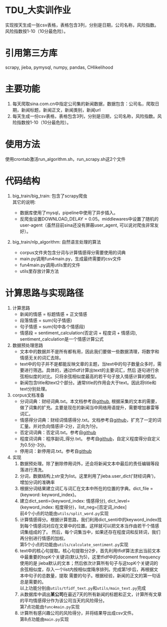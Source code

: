 # TDU_大实训作业  
实现按天生成一张csv表格，表格包含3列，分别是日期，公司名称，风险指数。风险指数按1-10（10分最危险）。

# 引用第三方库  
scrapy, jieba, pymysql, numpy, pandas, CHlikelihood

# 主要功能  
1. 每天爬取sina.com.cn中指定公司集的新闻数据，数据包含：公司名，爬取日期，新闻标题，新闻正文，新闻类别，新闻url
2. 每天生成一份csv表格，表格包含3列，分别是日期，公司名称，风险指数。风险指数按1-10（10分最危险）。

# 使用方法
使用crontab激活run_algorithm.sh，run_scrapy.sh这2个文件

# 代码结构
1. big_train/big_train: 包含了scrapy爬虫  
其它的说明:  
    * 数据库使用了mysql，pipeline中使用了异步插入。
    * 反爬虫设置DOWNLOAD_DELAY = 0.05。middlewares中设置了随机的user-agent（虽然目前sina还没有屏蔽user_agent, 可以说对爬虫非常友好）。
  
2. big_train/nlp_algorithm: 自然语言处理的算法
    * corpus文件夹包含分词与计算情感得分需要使用的词典  
    * main.py调用fun4main.py，生成最终需要的csv文件  
    * fun4main.py调用utils里的文件  
    * utils里存放计算方法
  
# 计算思路与实现路径  
1. 计算思路  
    * 新闻的情感 = 标题情感 + 正文情感  
    * 段落情感 = sum(句子情感)  
    * 句子情感 = sum(句中各个情感段)  
    * 情感段 = sentiment_calculation(否定词 + 程度词 + 情感词), sentiment_calculation是一个情感计算公式  
2. 数据预处理思路 
    * 文本中的数据并不是所有都有用，因此我们要做一些数据清理，将数字和情感无关的词汇去除。  
    * text中的句子并不是都能反映文章的主题，当text中的句子数量众多时，需要进行筛选。具体的，通过tfidf计算出text的主要词汇，然后
    逐句进行余弦相似度的对比。只将余弦相似度最高的若干句子放入情感计算的模型。  
    * 新闻包含title和text2个部分。通常title的作用会大于text。因此将title和text分别处理。  
3. corpus文档准备
    * 分词词典：财经词典.txt。本文档参考自[github](https://github.com/fighting41love/funNLP), 根据采集的文本的需要，做了词集的扩充。主要是现在的新闻当中网络用语提升，需要增加暴雷等词汇。
    * 情感得分词典：财经词情感得分.txt。文档参考自[github](https://github.com/ryanyuansufe/finsen)，扩充了一定的词汇量。并对负向情感评-2分，正向为1分。
    * 否定词词典：否定词.txt。参考自[github](https://github.com/fighting41love/funNLP)
    * 程度词词典：程序副词_得分.txt。 参考自[github](https://github.com/fighting41love/funNLP)，自定义程度得分自定义为0.5分-3分。
    * 停用词：新停用词.txt。参考自[github](https://github.com/fighting41love/funNLP)
2. 实现  
    1. 数据预处理。除了删除停用词外，还会将新闻文本中最后的责任编辑等段落进行清洗。
    2. 分词，数据结构上str变为list。这里利用了jieba.user_dict('财经词典')，增加分词的准确率
    3. 根据分词结果建立词汇与词汇在文本中所在的位置的字典。dict_file = {keyword: keyword_index}。
    4. 建立dict_senti={keyword_index: 情感得分}, dict_level={keyword_index: 程度得分}，list_neg=[否定词_index]  
    前4个小点的功能由`utils/split_word.py`实现  
    5. 计算情感得分。根据计算思路，我们利用dict_senti中的keyword_index找到每个情感词对应在文章中的位置。这样就可以把文本当作由若干个情感词集组成的了。
      然后，每个词集当中，如果还存在程度词和反转词，我们再分别进行情感的加权。  
    第5个小点的功能由`utils/calculate_sentiment.py`实现  
    6. text中的核心句提取。核心句提取分2步，首先利用tfidf算法求出当前文本中最重要的topK个关键词(默认为5)，这里tfidf中的docoment frequency使用的是
      jieba默认的文本；然后依次计算所有句子与这topK个关键词的余弦相似度，存入一个list内按相似度降序排列。完成第1步后，再根据文本中句子的总数量，提取
      需要的句子。根据经验，新闻的正文的第一句话总是需要的。  
      以上功能分别由`utils/tfidf_text.py`和`utils/main_text.py`完成  
    7. 从数据库中调出**某公司**在最近7天的所有新闻的标题和正文，计算所有文章的平均情感得分作为该公司当天的风险得分。  
      第7点功能由`func4main.py`实现  
    8. 计算所有感兴趣公司的风险得分，并将结果导出成csv文件。  
      第8点功能由`main.py`实现
      
  
  

   
  

